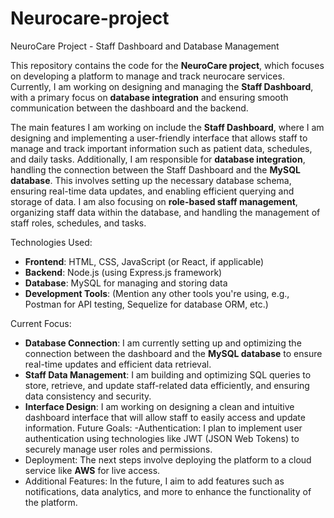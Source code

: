 # Neurocare-project





NeuroCare Project - Staff Dashboard and Database Management

This repository contains the code for the **NeuroCare project**, which focuses on developing a platform to manage and track neurocare services. Currently, I am working on designing and managing the **Staff Dashboard**, with a primary focus on **database integration** and ensuring smooth communication between the dashboard and the backend.

The main features I am working on include the **Staff Dashboard**, where I am designing and implementing a user-friendly interface that allows staff to manage and track important information such as patient data, schedules, and daily tasks. Additionally, I am responsible for **database integration**, handling the connection between the Staff Dashboard and the **MySQL database**. This involves setting up the necessary database schema, ensuring real-time data updates, and enabling efficient querying and storage of data. I am also focusing on **role-based staff management**, organizing staff data within the database, and handling the management of staff roles, schedules, and tasks.

 Technologies Used:
- **Frontend**: HTML, CSS, JavaScript (or React, if applicable)
- **Backend**: Node.js (using Express.js framework)
- **Database**: MySQL for managing and storing data
- **Development Tools**: (Mention any other tools you're using, e.g., Postman for API testing, Sequelize for database ORM, etc.)

Current Focus:
- **Database Connection**: I am currently setting up and optimizing the connection between the dashboard and the **MySQL database** to ensure real-time updates and efficient data retrieval.
- **Staff Data Management**: I am building and optimizing SQL queries to store, retrieve, and update staff-related data efficiently, and ensuring data consistency and security.
- **Interface Design**: I am working on designing a clean and intuitive dashboard interface that will allow staff to easily access and update information.
Future Goals:
  -Authentication: I plan to implement user authentication using technologies like JWT (JSON Web Tokens) to securely manage user roles and permissions.
- Deployment: The next steps involve deploying the platform to a cloud service like **AWS** for live access.
- Additional Features: In the future, I aim to add features such as notifications, data analytics, and more to enhance the functionality of the platform.







